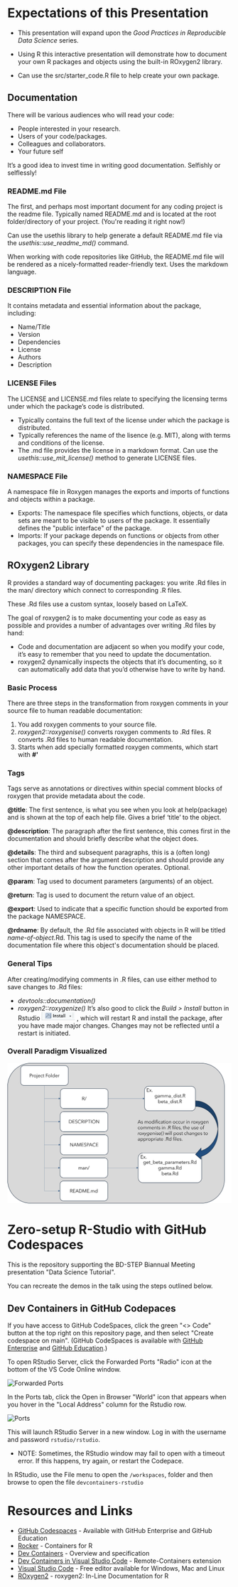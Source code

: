 # Expectations of this Presentation
-   This presentation will expand upon the *Good Practices in Reproducible Data Science* series.

-   Using R this interactive presentation will demonstrate how to document your own R packages and objects using the built-in ROxygen2 library.

-   Can use the src/starter_code.R file to help create your own package.

## Documentation
There will be various audiences who will read your code:
* People interested in your research.
* Users of your code/packages. 
* Colleagues and collaborators. 
* Your future self

It’s a good idea to invest time in writing good documentation. Selfishly or selflessly!

### README.md File

The first, and perhaps most important document for any coding project is the readme file. Typically named README.md and is located at the root folder/directory of your project. (You're reading it right now!)

Can use the usethis library to help generate a default README.md file via the *usethis::use_readme_md()* command. 

When working with code repositories like GitHub, the README.md file will be rendered as a nicely-formatted reader-friendly text. Uses the markdown language. 

### DESCRIPTION File
It contains metadata and essential information about the package, including:
* Name/Title
* Version
* Dependencies
* License 
* Authors
* Description

### LICENSE Files
The LICENSE and LICENSE.md files relate to specifying the licensing terms under which the package’s code is distributed. 
* Typically contains the full text of the license under which the package is distributed.
* Typically references the name of the lisence (e.g. MIT), along with terms and conditions of the license. 
* The .md file provides the license in a markdown format.
Can use the *usethis::use_mit_license()* method to generate LICENSE files.

### NAMESPACE File
A namespace file in Roxygen manages the exports and imports of functions and objects within a package.
* Exports: The namespace file specifies which functions, objects, or data sets are meant to be visible to users of the package. It essentially defines the "public interface" of the package.
* Imports: If your package depends on functions or objects from other packages, you can specify these dependencies in the namespace file. 

## ROxygen2 Library
R provides a standard way of documenting packages: you write .Rd files in the man/ directory which connect to corresponding .R files. 

These .Rd files use a custom syntax, loosely based on LaTeX.

The goal of roxygen2 is to make documenting your code as easy as possible and provides a number of advantages over writing .Rd files by hand:
* Code and documentation are adjacent so when you modify your code, it’s easy to remember that you need to update the documentation.
* roxygen2 dynamically inspects the objects that it’s documenting, so it can automatically add data that you’d otherwise have to write by hand.

### Basic Process
There are three steps in the transformation from roxygen comments in your source file to human readable documentation:
1. You add roxygen comments to your source file.
2. *roxygen2::roxygenise()* converts roxygen comments to .Rd files.
R converts .Rd files to human readable documentation.
3. Starts when add specially formatted roxygen comments, which start with **#'**

### Tags
Tags serve as annotations or directives within special comment blocks of roxygen that provide metadata about the code. 

**@title**: The first sentence, is what you see when you look at help(package) and is shown at the top of each help file. Gives a brief ‘title’ to the object. 

**@description**: The paragraph after the first sentence, this comes first in the documentation and should briefly describe what the object does.

**@details**: The third and subsequent paragraphs, this is a (often long) section that comes after the argument description and should provide any other important details of how the function operates. Optional.

**@param**: Tag used to document parameters (arguments) of an object.

**@return**: Tag is used to document the return value of an object.

**@export**: Used to indicate that a specific function should be exported from the package NAMESPACE. 

**@rdname**: By default, the .Rd file associated with objects in R will be titled _name-of-object_.Rd. This tag is used to specify the name of the documentation file where this object's documentation should be placed.

### General Tips
After creating/modifying comments in .R files, can use either method to save changes to .Rd files:
* *devtools::documentation()*
* *roxygen2::roxygenize()*
It’s also good to click the _Build > Install_ button in Rstudio <img src="misc/img/install_button.png" width="75"/> , which will restart R and install the package, after you have made major changes. Changes may not be reflected until a restart is initiated. 

### Overall Paradigm Visualized
![Flow Chart](misc/img/flow_diagram_doc.png)

# Zero-setup R-Studio with GitHub Codespaces

This is the repository supporting the BD-STEP Biannual Meeting presentation "Data Science Tutorial".

You can recreate the demos in the talk using the steps outlined below.

## Dev Containers in GitHub Codepaces

If you have access to GitHub CodeSpaces, click the green "<> Code" button at the top right on this repository page, and then select "Create codespace on main". (GitHub CodeSpaces is available with [GitHub Enterprise](https://github.com/enterprise) and [GitHub Education](https://education.github.com/).)

To open RStudio Server, click the Forwarded Ports "Radio" icon at the bottom of the VS Code Online window.

![Forwarded Ports](/misc/img/forwarded_ports.png)

In the Ports tab, click the Open in Browser "World" icon that appears when you hover in the "Local Address" column for the Rstudio row.

![Ports](/misc/img/ports.png)

This will launch RStudio Server in a new window. Log in with the username and password `rstudio/rstudio`. 

* NOTE: Sometimes, the RStudio window may fail to open with a timeout error. If this happens, try again, or restart the Codepace.

In RStudio, use the File menu to open the `/workspaces`, folder and then browse to open the file `devcontainers-rstudio`

# Resources and Links
* [GitHub Codespaces](https://github.com/features/codespaces) - Available with GitHub Enterprise and GitHub Education
* [Rocker](https://www.rocker-project.org/) - Containers for R 
* [Dev Containers](https://containers.dev/) - Overview and specification
* [Dev Containers in Visual Studio Code](https://marketplace.visualstudio.com/items?itemName=ms-vscode-remote.remote-containers) - Remote-Containers extension 
* [Visual Studio Code](https://code.visualstudio.com/) - Free editor available for Windows, Mac and Linux
* [ROxygen2](https://cran.r-project.org/web/packages/roxygen2/) - roxygen2: In-Line Documentation for R
